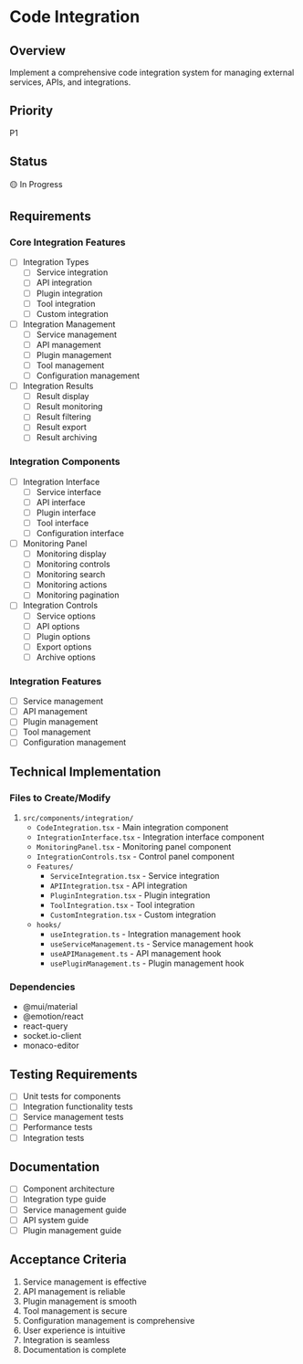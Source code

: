 # Code Integration

## Overview
Implement a comprehensive code integration system for managing external services, APIs, and integrations.

## Priority
P1

## Status
🟡 In Progress

## Requirements

### Core Integration Features
- [ ] Integration Types
  - [ ] Service integration
  - [ ] API integration
  - [ ] Plugin integration
  - [ ] Tool integration
  - [ ] Custom integration
- [ ] Integration Management
  - [ ] Service management
  - [ ] API management
  - [ ] Plugin management
  - [ ] Tool management
  - [ ] Configuration management
- [ ] Integration Results
  - [ ] Result display
  - [ ] Result monitoring
  - [ ] Result filtering
  - [ ] Result export
  - [ ] Result archiving

### Integration Components
- [ ] Integration Interface
  - [ ] Service interface
  - [ ] API interface
  - [ ] Plugin interface
  - [ ] Tool interface
  - [ ] Configuration interface
- [ ] Monitoring Panel
  - [ ] Monitoring display
  - [ ] Monitoring controls
  - [ ] Monitoring search
  - [ ] Monitoring actions
  - [ ] Monitoring pagination
- [ ] Integration Controls
  - [ ] Service options
  - [ ] API options
  - [ ] Plugin options
  - [ ] Export options
  - [ ] Archive options

### Integration Features
- [ ] Service management
- [ ] API management
- [ ] Plugin management
- [ ] Tool management
- [ ] Configuration management

## Technical Implementation

### Files to Create/Modify
1. `src/components/integration/`
   - `CodeIntegration.tsx` - Main integration component
   - `IntegrationInterface.tsx` - Integration interface component
   - `MonitoringPanel.tsx` - Monitoring panel component
   - `IntegrationControls.tsx` - Control panel component
   - `Features/`
     - `ServiceIntegration.tsx` - Service integration
     - `APIIntegration.tsx` - API integration
     - `PluginIntegration.tsx` - Plugin integration
     - `ToolIntegration.tsx` - Tool integration
     - `CustomIntegration.tsx` - Custom integration
   - `hooks/`
     - `useIntegration.ts` - Integration management hook
     - `useServiceManagement.ts` - Service management hook
     - `useAPIManagement.ts` - API management hook
     - `usePluginManagement.ts` - Plugin management hook

### Dependencies
- @mui/material
- @emotion/react
- react-query
- socket.io-client
- monaco-editor

## Testing Requirements
- [ ] Unit tests for components
- [ ] Integration functionality tests
- [ ] Service management tests
- [ ] Performance tests
- [ ] Integration tests

## Documentation
- [ ] Component architecture
- [ ] Integration type guide
- [ ] Service management guide
- [ ] API system guide
- [ ] Plugin management guide

## Acceptance Criteria
1. Service management is effective
2. API management is reliable
3. Plugin management is smooth
4. Tool management is secure
5. Configuration management is comprehensive
6. User experience is intuitive
7. Integration is seamless
8. Documentation is complete 